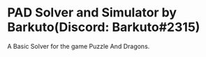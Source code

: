 # PAD Solver and Simulator by Barkuto(Discord: Barkuto#2315)
A Basic Solver for the game Puzzle And Dragons.